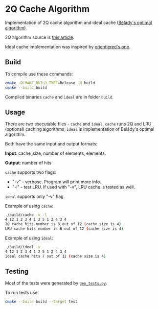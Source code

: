 # 2Q Cache Algorithm
Implementation of 2Q cache algorithm and ideal cache ([Bélády's optimal algorithm](https://en.wikipedia.org/wiki/Cache_replacement_policies#B%C3%A9l%C3%A1dy's_algorithm)).

2Q algorithm source is [this article](https://www.vldb.org/conf/1994/P439.PDF).

Ideal cache implementation was inspired by [orientiered's one](https://github.com/orientiered/ARC-Cache/blob/master/include/ideal.hpp).

## Build
To compile use these commands:

```bash
cmake -DCMAKE_BUILD_TYPE=Release -B build
cmake --build build
```

Compiled binaries `cache` and `ideal` are in folder `build`.

## Usage
There are two executable files - `cache` and `ideal`. `cache` runs 2Q and LRU (optional) caching algorithms, `ideal` is implementation of Bélády's optimal algorithm.

Both have the same input and output formats:

__Input__: cache_size, number of elements, elements.

__Output__: number of hits

`cache` supports two flags:
* "-v" - verbose. Program will print more info.
* "-l" - test LRU. If used with "-v", LRU cache is tested as well.

`ideal` supports only "-v" flag.

Example of using `cache`:
```bash
./build/cache -v -l
4 12 1 2 3 4 1 2 5 1 2 4 3 4
2Q cache hits number is 3 out of 12 (cache size is 4)
LRU cache hits number is 6 out of 12 (cache size is 4)
```

Example of using `ideal`:
```bash
./build/ideal -v
4 12 1 2 3 4 1 2 5 1 2 4 3 4
Ideal cache hits 7 out of 12 (cache size is 4)
```

## Testing
Most of the tests were generated by [`gen_tests.py`](gen_tests.py).

To run tests use:
```bash
cmake --build build --target test
```
